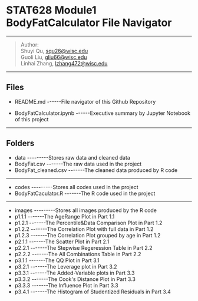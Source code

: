 ﻿# STAT628 Module1 BodyFatCalculator File Navigator 

----------
>Author: <br />
Shuyi Qu,  squ26@wisc.edu<br />
Guoli Liu,  gliu66@wisc.edu<br />
Linhai Zhang, lzhang472@wisc.edu<br />

----------
## Files
* README.md
------File navigator of this Github Repository

* BodyFatCalculator.ipynb
------Executive summary by Jupyter Notebook of this project

----------

## Folders

* data
---------Stores raw data and cleaned data
 * BodyFat.csv
 -------The raw data used in the project
 * BodyFat_cleaned.csv
 -------The cleaned data produced by R code

----------
* codes
---------Stores all codes used in the project
 * BodyFatCaculator.R
 -------The R code used in the project

----------

* images
---------Stores all images produced by the R code
 * p1.1.1
 -------The AgeRange Plot in Part 1.1
 * p1.2.1
 -------The Percentile&Data Comparison Plot in Part 1.2
 * p1.2.2
 -------The Correlation Plot with full data in Part 1.2
 * p1.2.3
 -------The Correlation Plot grouped by age in Part 1.2
 * p2.1.1
 -------The Scatter Plot in Part 2.1
 * p2.2.1
 -------The Stepwise Regeression Table in Part 2.2
 * p2.2.2
 -------The All Combinations Table in Part 2.2
 * p3.1.1
 -------The QQ Plot in Part 3.1
 * p3.2.1
 -------The Leverage plot in Part 3.2
 * p3.3.1
 -------The Added-Variable plots in Part 3.3
 * p3.3.2
 -------The Cook's Distance Plot in Part 3.3
 * p3.3.3
 -------The Influence Plot in Part 3.3
 * p3.4.1
 -------The Histogram of Studentized Residuals in Part 3.4
 






